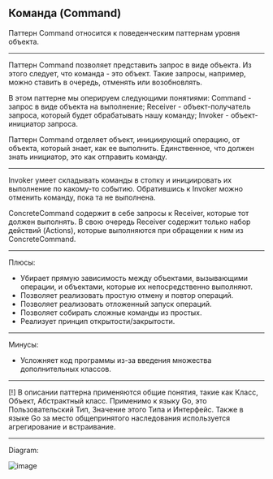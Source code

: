 ## Команда (Command)

Паттерн Command относится к поведенческим паттернам уровня объекта.

----------------------------------------------------------------------
Паттерн Command позволяет представить запрос в виде объекта. Из этого следует, что команда - это объект. Такие запросы, например, можно ставить в очередь, отменять или возобновлять.

В этом паттерне мы оперируем следующими понятиями:
Command - запрос в виде объекта на выполнение;
Receiver - объект-получатель запроса, который будет обрабатывать нашу команду;
Invoker - объект-инициатор запроса.

Паттерн Command отделяет объект, инициирующий операцию, от объекта, который знает, как ее выполнить. Единственное, что должен знать инициатор, это как отправить команду.

----------------------------------------------------------------------
Invoker умеет складывать команды в стопку и инициировать их выполнение по какому-то событию. Обратившись к Invoker можно отменить команду, пока та не выполнена.

ConcreteCommand содержит в себе запросы к Receiver, которые тот должен выполнять. В свою очередь Receiver содержит только набор действий (Actions), которые выполняются при обращении к ним из ConcreteCommand.

----------------------------------------------------------------------
Плюсы: 
+ Убирает прямую зависимость между объектами, вызывающими операции, и объектами, которые их непосредственно выполняют.
+ Позволяет реализовать простую отмену и повтор операций.
+ Позволяет реализовать отложенный запуск операций.
+ Позволяет собирать сложные команды из простых.
+ Реализует принцип открытости/закрытости.

----------------------------------------------------------------------
Минусы: 
+ Усложняет код программы из-за введения множества дополнительных классов.

----------------------------------------------------------------------
[!] В описании паттерна применяются общие понятия, такие как Класс, Объект, Абстрактный класс. Применимо к языку Go, это Пользовательский Тип, Значение этого Типа и Интерфейс. Также в языке Go за место общепринятого наследования используется агрегирование и встраивание.

----------------------------------------------------------------------
Diagram: 

![image](https://user-images.githubusercontent.com/65400970/181838366-77750432-2e54-4f8b-b3d4-27120b3c38ce.png)
